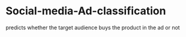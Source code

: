 # Social-media-Ad-classification
predicts whether the target audience buys the product in the ad or not
